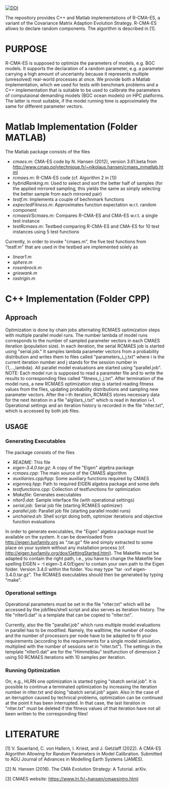 [![DOI](https://zenodo.org/badge/532043505.svg)](https://zenodo.org/badge/latestdoi/532043505)


The repository provides C++ and Matlab implementations of R-CMA-ES,
a variant of the Covariance Matrix Adaption Evolution Strategy.
R-CMA-ES allows to declare random components.
The algorithm is described in [1].

# PURPOSE

R-CMA-ES is supposed to optimize the parameters of models, e.g. BGC models.
It supports the declaration of a random parameter, e.g. a parameter carrying
a high amount of uncertainty because it represents multiple (unresolved)
real-world processes at once.
We provide both a Matlab implementation, which we used for tests with
benchmark problems and a C++ implementation that is suitable to be used to
calibrate the parameters of computaional demanding models (BGC ocean models)
on HPC platforms. The latter is most suitable, if the model running time is
approximately the same for different parameter vectors.

# Matlab Implementation (Folder MATLAB)

The Matlab package consists of the files
- *cmaes.m*: CMA-ES code by N. Hansen (2012), version 3.61.beta from
  http://www.cmap.polytechnique.fr/~nikolaus.hansen/cmaes_inmatlab.html
- *rcmaes.m*: R-CMA-ES code (cf. Algorithm 2 in [1])
- *hybridRanking.m*: Used to select and sort the better half of samples
  (for the applied mirrored sampling, this yields the same as
  simply selecting the better sample from each mirrored pair)
- *testf.m*: Implements a couple of bechnmark functions
- *expectedFitness.m*: Approximates function expectation w.r.t. random component
- *rcmaesVScmaes.m*: Compares R-CMA-ES and CMA-ES w.r.t. a single test instance
- *testRcmaes.m*: Testbed comparing R-CMA-ES and CMA-ES for 10 test instances
  using 5 test functions

Currently, in order to invoke "cmaes.m", the five test functions from "testf.m"
that are used in the testbed are implemented solely as
- *linear1.m*
- *sphere.m*
- *rosenbrock.m*
- *griewank.m*
- *rastrigin.m*

# C++ Implementation (Folder CPP)

## Approach

Optimization is done by chain jobs alternating RCMAES optimization steps with
multiple parallel model runs. The number lambda of model runs corresponds to the
number of sampled parameter vectors in each CMAES iteration (population size).
In each iteration, the serial RCMAES job is started using "serial.job." It
samples lambda parameter vectors from a probability distribution and writes
them to files called "parameters_i_j.txt" where i is the current iteration
number and j stands for the session number in {1,...,lambda}.
All parallel model evaluations are started using "parallel.job".
NOTE: Each model run is supposed to read a parameter file and to write the
results to corresponding files called "fitness_i_j.txt".
After termination of the model runs, a new RCMAES optimization step is started
reading fitness values from the files, updating probability distributions and
sampling new parameter vectors.
After the i-th iteration, RCMAES stores necessary data for the next iteration
in a file "algVars_i.txt" which is read in iteration i+1.
Operational settings and an iteration history is recorded in the file
"nIter.txt", which is accessed by both job files.

## USAGE

### Generating Executables

The package consists of the files
- *README*: This file
- *eigen-3.4.0.tar.gz*: A copy of the "Eigen" algebra package
- *rcmaes.cpp*: The main source of the CMAES algorithm
- *auxiliaries.cpp/hpp*: Some auxiliary functions required by CMAES
- *eigenreq.hpp*: Path to required EIGEN algebra package and some defs
- *testfunctions.cpp*: Collection of testfunctions for optimization
- *Makefile*: Generates executables
- *nIter0.dat*: Sample interface file (with operational settings)
- *serial.job*: Serial job file (starting RCMAES optimizer)
- *parallel.job*: Parallel job file (starting parallel model runs)
- *unchained.sh*: Shell script doing both, optimizer iterations
  and objective function evaluations

In order to generate executables, the "Eigen" algebra package must be available
on the system. It can be downloaded from
  http://eigen.tuxfamily.org
as ".tar.gz" file and simply extracted to some place on your system without any
installation process (cf. http://eigen.tuxfamily.org/dox/GettingStarted.html).
The Makefile must be adapted to contain the right path, i.e., you have to
change the Makefile line spelling
  EIGEN = -I eigen-3.4.0/Eigen/
to contain your own path to the Eigen folder.
Version 3.4.0 within the folder. You may type "tar -xvf eigen-3.4.0.tar.gz".
The RCMAES executables should then be generated by typing "make".

### Operational settings

Operational parameters must be set in the file "nIter.txt" which will be
accessed by the jobfiles/shell script and also serves as iteration history.
The file "nIter0.dat" is a template that can be copied to "nIter.txt".

Currently, also the file "parallel.job" which runs multiple model evaluations
in parallel has to be modified. Namely, the walltime, the number of nodes and
the number of processors per node have to be adapted to fit your requirements
(according to the requirements for a single model simulation, multiplied with
the number of sessions set in "nIter.txt").
The settings in the template "nIter0.dat" are for the "Himmelblau" testfunction
of dimension 2 using 50 RCMAES iterations with 10 samples per iteration.

### Running Optimization

On, e.g.,  HLRN one optimization is started typing "sbatch serial.job".
It is possible to continue a terminated optimization by increasing the
iteration number in nIter.txt and doing "sbatch serial.job" again.
Also in the case of an iterruption caused by technical problems, optimization
can be continued at the point it has been interrupted. In that case, the last
iteration in "nIter.txt" must be deleted if the fitness values of that iteration
have not all been written to the corresponding files!

# LITERATURE

[1] V. Sauerland, C. von Hallern, I. Kriest, and J. Getzlaff (2022).
    A CMA-ES Algorithm Allowing for Random Parameters in Model Calibration.
    Submitted to AGU Journal of Advances in Modelling Earth Systems (JAMES).
    
[2] N. Hansen (2016). The CMA Evolution Strategy: A Tutorial. arXiv.

[3] CMAES website: https://www.lri.fr/~hansen/cmaesintro.html
